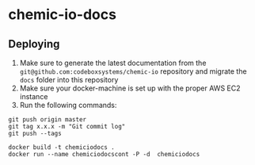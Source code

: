 # chemic-io-docs

## Deploying
1. Make sure to generate the latest documentation from the `git@github.com:codeboxsystems/chemic-io` repository and migrate the `docs` folder into this repository
2. Make sure your docker-machine is set up with the proper AWS EC2 instance
3. Run the following commands:

```
git push origin master
git tag x.x.x -m "Git commit log"
git push --tags

docker build -t chemiciodocs .
docker run --name chemiciodocscont -P -d  chemiciodocs
```
